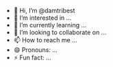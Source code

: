 - 👋 Hi, I’m @damtribest
- 👀 I’m interested in ...
- 🌱 I’m currently learning ...
- 💞️ I’m looking to collaborate on ...
- 📫 How to reach me ...
- 😄 Pronouns: ...
- ⚡ Fun fact: ...

<!---
damtribest/damtribest is a ✨ special ✨ repository because its `README.md` (this file) appears on your GitHub profile.
You can click the Preview link to take a look at your changes.
--->
